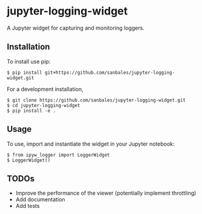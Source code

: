 jupyter-logging-widget
======================

A Jupyter widget for capturing and monitoring loggers.

Installation
------------

To install use pip:

    $ pip install git+https://github.com/sanbales/jupyter-logging-widget.git


For a development installation,

    $ git clone https://github.com/sanbales/jupyter-logging-widget.git
    $ cd jupyter-logging-widget
    $ pip install -e .

Usage
-----

To use, import and instantiate the widget in your Jupyter notebook:

    $ from ipyw_logger import LoggerWidget
    $ LoggerWidget()

TODOs
-----

* Improve the performance of the viewer (potentially implement throttling)
* Add documentation
* Add tests
